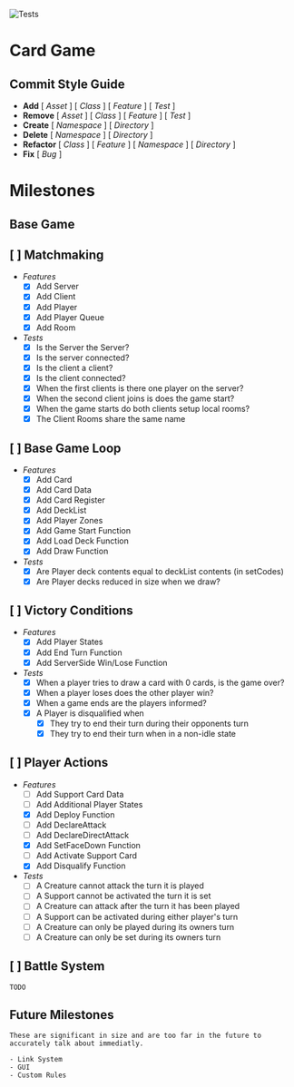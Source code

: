 ![Tests](https://github.com/AlexDarigan/CardGame/workflows/Tests/badge.svg)


# Card Game

## Commit Style Guide


- **Add** [ _Asset_ ] [ _Class_ ] [ _Feature_ ] [ _Test_ ]
- **Remove** [ _Asset_ ] [ _Class_ ] [ _Feature_ ] [ _Test_ ]
- **Create** [ _Namespace_ ]  [ _Directory_ ]
- **Delete** [ _Namespace_ ]  [ _Directory_ ]
- **Refactor** [ _Class_ ] [ _Feature_ ] [ _Namespace_ ] [ _Directory_ ]
- **Fix** [ _Bug_ ]

 
# Milestones
## Base Game

## [ ] Matchmaking
- _Features_
    - [X] Add Server
    - [X] Add Client
    - [X] Add Player
    - [X] Add Player Queue
    - [X] Add Room
- _Tests_
    - [X] Is the Server the Server?
    - [X] Is the server connected?
    - [X] Is the client a client?
    - [X] Is the client connected?
    - [X] When the first clients is there one player on the server?
    - [X] When the second client joins is does the game start?
    - [X] When the game starts do both clients setup local rooms?
    - [X] The Client Rooms share the same name
  
## [ ] Base Game Loop
- _Features_
    - [X] Add Card
    - [X] Add Card Data
    - [X] Add Card Register
    - [X] Add DeckList
    - [X] Add Player Zones
    - [X] Add Game Start Function 
    - [X] Add Load Deck Function
    - [X] Add Draw Function
- _Tests_
    - [X] Are Player deck contents equal to deckList contents (in setCodes)
    - [X] Are Player decks reduced in size when we draw?
## [ ] Victory Conditions
- _Features_
    - [X] Add Player States
    - [X] Add End Turn Function
    - [X] Add ServerSide Win/Lose Function
- _Tests_
    - [X] When a player tries to draw a card with 0 cards, is the game over?
    - [X] When a player loses does the other player win?
    - [X] When a game ends are the players informed?
    - [X] A Player is disqualified when
        - [X] They try to end their turn during their opponents turn
        - [X] They try to end their turn when in a non-idle state

## [ ] Player Actions
- _Features_
    - [ ] Add Support Card Data
    - [ ] Add Additional Player States
    - [X] Add Deploy Function
    - [ ] Add DeclareAttack
    - [ ] Add DeclareDirectAttack
    - [X] Add SetFaceDown Function
    - [ ] Add Activate Support Card
    - [X] Add Disqualify Function
- _Tests_
    - [ ] A Creature cannot attack the turn it is played
    - [ ] A Support cannot be activated the turn it is set
    - [ ] A Creature can attack after the turn it has been played
    - [ ] A Support can be activated during either player's turn
    - [ ] A Creature can only be played during its owners turn
    - [ ] A Creature can only be set during its owners turn

## [ ] Battle System

    TODO

## Future Milestones

    These are significant in size and are too far in the future to accurately talk about immediatly.

    - Link System
    - GUI
    - Custom Rules

    
    

